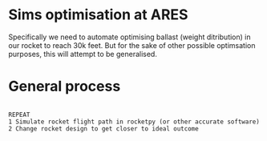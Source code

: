 


# Sims optimisation at ARES


Specifically we need to automate optimising ballast (weight ditribution) in our rocket to reach 30k feet. But for the sake of other possible optimsation purposes, this will attempt to be generalised.

# General process


```

REPEAT
1 Simulate rocket flight path in rocketpy (or other accurate software)
2 Change rocket design to get closer to ideal outcome

```



```Python




```